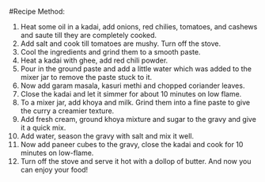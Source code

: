 #Recipe
Method: 
1. Heat some oil in a kadai, add onions, red chilies, tomatoes, and cashews and saute till they are completely cooked. 
2. Add salt and cook till tomatoes are mushy. Turn off the stove.
3. Cool the ingredients and grind them to a smooth paste. 
4. Heat a kadai with ghee, add red chili powder.
5. Pour in the ground paste and add a little water which was added to the mixer jar to remove the paste stuck to it.
6. Now add garam masala, kasuri methi and chopped coriander leaves.
7. Close the kadai and let it simmer for about 10 minutes on low flame.
8. To a mixer jar, add khoya and milk. Grind them into a fine paste to give the curry a creamier texture.
9. Add fresh cream, ground khoya mixture and sugar to the gravy and give it a quick mix.
10. Add water, season the gravy with salt and mix it well.
11. Now add paneer cubes to the gravy, close the kadai and cook for 10 minutes on low-flame. 
12. Turn off the stove and serve it hot with a dollop of butter.
And now you can enjoy your food!    